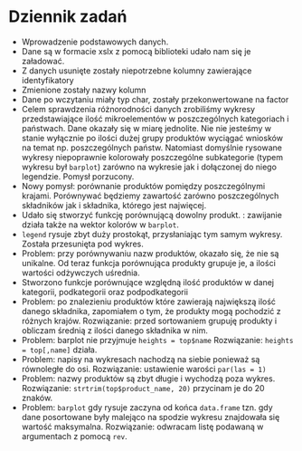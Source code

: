 # Dziennik zadań

- Wprowadzenie podstawowych danych.
- Dane są w formacie xslx z pomocą biblioteki udało nam się je załadować.
- Z danych usunięte zostały niepotrzebne kolumny zawierające identyfikatory
- Zmienione zostały nazwy kolumn
- Dane po wczytaniu miały typ char, zostały przekonwertowane na factor
- Celem sprawdzenia różnorodności danych zrobiliśmy wykresy przedstawiające
  ilość mikroelementów w poszczególnych kategoriach i państwach. Dane okazały
  się w miarę jednolite. Nie nie jesteśmy w stanie wyłącznie po ilości dużej
  grupy produktów wyciągać wniosków na temat np. poszczególnych państw.
  Natomiast domyślnie rysowane wykresy niepoprawnie kolorowały poszczególne
  subkategorie (typem wykresu był `barplot`) zarówno na wykresie jak i
  dołączonej do niego legendzie. Pomysł porzucony.
- Nowy pomysł: porównanie produktów pomiędzy poszczególnymi krajami. Porównywać
  będziemy zawartość zarówno poszczególnych składników jak i składnika, którego
  jest najwięcej.
- Udało się stworzyć funkcję porównującą dowolny produkt. : zawijanie działa
  także na wektor kolorów w `barplot`.
- `legend` rysuje zbyt duży prostokąt, przysłaniając tym samym wykresy. Została
  przesunięta pod wykres.
- Problem: przy porównywaniu nazw produktów, okazało się, że nie są unikalne. Od
  teraz funkcja porównująca produkty grupuje je, a ilości wartości odżywczych
  uśrednia.
- Stworzono funkcje porównujące względną ilość produktów w danej kategorii,
  podkategorii oraz podpodkategorii
- Problem: po znalezieniu produktów które zawierają największą ilość danego
  składnika, zapomiałem o tym, że produkty mogą pochodzić z różnych krajów.
  Rozwiązanie: przed sortowaniem grupuję produkty i obliczam średnią z ilości
  danego składnika w nim.
- Problem: barplot nie przyjmuje `heights = top$name` Rozwiązanie:
  `heights = top[,name]` działa.
- Problem: napisy na wykresach nachodzą na siebie ponieważ są równoległe do
  osi. Rozwiązanie: ustawienie warości `par(las = 1)`
- Problem: nazwy produktów są zbyt długie i wychodzą poza wykres. Rozwiązanie:
  `strtrim(top$product_name, 20)` przycinam je do 20 znaków.
- Problem: `barplot` gdy rysuje zaczyna od końca `data.frame` tzn. gdy dane
  posortowane były malejąco na spodzie wykresu znajdowała się wartość
  maksymalna. Rozwiązanie: odwracam listę podawaną w argumentach z pomocą `rev`.
